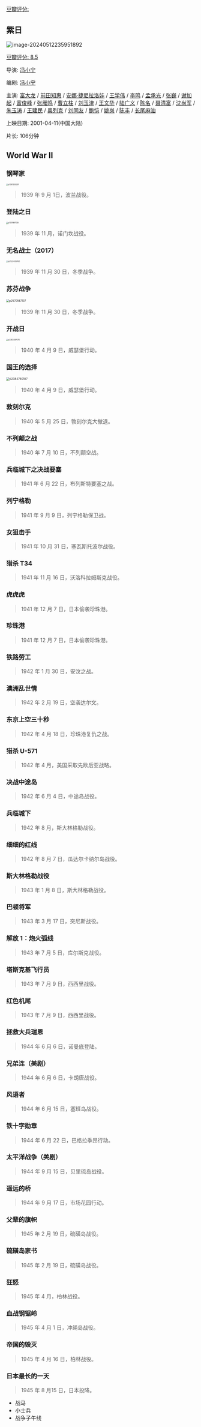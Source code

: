 

## 

[豆瓣评分: ]()

## 紫日

![image-20240512235951892](./zhanzheng/image-20240512235951892.png)

[豆瓣评分: 8.5](https://movie.douban.com/subject/1308078/)

导演: [冯小宁](https://movie.douban.com/celebrity/1274250/)

编剧: [冯小宁](https://movie.douban.com/celebrity/1274250/)

主演: [富大龙](https://movie.douban.com/celebrity/1274705/) / [前田知惠](https://movie.douban.com/celebrity/1314345/) / [安娜·捷尼拉洛娃](https://movie.douban.com/celebrity/1315581/) / [王学伟](https://movie.douban.com/celebrity/1336967/) / [李鸣](https://movie.douban.com/celebrity/1336632/) / [孟承光](https://movie.douban.com/subject_search?search_text=孟承光) / [张巍](https://movie.douban.com/subject_search?search_text=张巍) / [谢加起](https://movie.douban.com/celebrity/1374753/) / [富俊峰](https://movie.douban.com/celebrity/1374752/) / [张雁鸣](https://movie.douban.com/subject_search?search_text=张雁鸣) / [曹立柱](https://movie.douban.com/subject_search?search_text=曹立柱) / [刘玉津](https://movie.douban.com/subject_search?search_text=刘玉津) / [王文华](https://movie.douban.com/subject_search?search_text=王文华) / [陆广义](https://movie.douban.com/subject_search?search_text=陆广义) / [陈名](https://movie.douban.com/subject_search?search_text=陈名) / [聂清富](https://movie.douban.com/subject_search?search_text=聂清富) / [沈尚军](https://movie.douban.com/subject_search?search_text=沈尚军) / [朱玉涛](https://movie.douban.com/subject_search?search_text=朱玉涛) / [王建民](https://movie.douban.com/subject_search?search_text=王建民) / [奥列克](https://movie.douban.com/subject_search?search_text=奥列克) / [刘同友](https://movie.douban.com/subject_search?search_text=刘同友) / [鲍恺](https://movie.douban.com/subject_search?search_text=鲍恺) / [姚岗](https://movie.douban.com/celebrity/1349851/) / [陈丰](https://movie.douban.com/subject_search?search_text=陈丰) / [长尾麻油](https://movie.douban.com/subject_search?search_text=长尾麻油)

上映日期: 2001-04-11(中国大陆)

片长: 106分钟

## World War Ⅱ

### 钢琴家

<img src="war/p1381339291.webp" alt="p1381339291" style="zoom: 33%;" />

> 1939 年 9 月 1日，波兰战役。

### 登陆之日

<img src="war/p1301881139.webp" alt="p1301881139" style="zoom:33%;" />

> 1939 年 11 月，诺门坎战役。

### 无名战士（2017）

<img src="war/p2522439760.webp" alt="p2522439760" style="zoom:33%;" />

> 1939 年 11 月 30 日，冬季战争。

### 苏芬战争

<img src="war/p2570567137.webp" alt="p2570567137" style="zoom: 50%;" />

>1939 年 11 月 30 日，冬季战争。

### 开战日

<img src="war/p2263287670.webp" alt="p2263287670" style="zoom:33%;" />

> 1940 年 4 月 9 日，威瑟堡行动。

### 国王的选择

<img src="war/p2384760187.webp" alt="p2384760187" style="zoom:53%;" />

>1940 年 4 月 9 日，威瑟堡行动。

### 敦刻尔克



> 1940 年 5 月 25 日，敦刻尔克大撤退。

### 不列颠之战



> 1940 年 7 月 10 日，不列颠空战。

### 兵临城下之决战要塞



> 1941 年 6 月 22 日，布列斯特要塞之战。

### 列宁格勒



> 1941 年 9 月 9 日，列宁格勒保卫战。

### 女狙击手



> 1941 年 10 月 31 日，塞瓦斯托波尔战役。

### 猎杀 T34



> 1941 年 11 月 16 日，沃洛科拉姆斯克战役。

### 虎虎虎



> 1941 年 12 月 7 日，日本偷袭珍珠港。

### 珍珠港



> 1941 年 12 月 7 日，日本偷袭珍珠港。

### 铁路劳工



> 1942 年 1 月 30 日，安汶之战。

### 澳洲乱世情



> 1942 年 2 月 19 日，空袭达尔文。

### 东京上空三十秒



> 1942 年 4 月 18 日，珍珠港复仇之战。

### 猎杀 U-571



> 1942 年 4 月，美国采取先欧后亚战略。

### 决战中途岛



> 1942 年 6 月 4 日，中途岛战役。

### 兵临城下



> 1942 年 8 月，斯大林格勒战役。

### 细细的红线



> 1942 年 8 月 7 日，瓜达尔卡纳尔岛战役。

### 斯大林格勒战役



> 1943 年 1 月 8 日，斯大林格勒战役。

### 巴顿将军



> 1943 年 3 月 17 日，突尼斯战役。

### 解放 1：炮火弧线



> 1943 年 7 月 5 日，库尔斯克战役。

### 塔斯克基飞行员



> 1943 年 7 月 9 日，西西里战役。

### 红色机尾



>1943 年 7 月 9 日，西西里战役。

### 拯救大兵瑞恩



> 1944 年 6 月 6 日，诺曼底登陆。

### 兄弟连（美剧）



> 1944 年 6 月 6 日，卡朗唐战役。

### 风语者



> 1944 年 6 月 15 日，塞班岛战役。

### 铁十字勋章



> 1944 年 6 月 22 日，巴格拉季昂行动。

### 太平洋战争（美剧）



> 1944 年 9 月 15 日，贝里琉岛战役。

### 遥远的桥



> 1944 年 9 月 17 日，市场花园行动。

### 父辈的旗帜



> 1945 年 2 月 19 日，硫磺岛战役。

### 硫磺岛家书



> 1945 年 2 月 19 日，硫磺岛战役。

### 狂怒



> 1945 年 4 月，柏林战役。

### 血战钢锯岭



> 1945 年 4 月 1 日，冲绳岛战役。

### 帝国的毁灭



> 1945 年 4 月 16 日，柏林战役。

### 日本最长的一天



> 1945 年 8 月15 日，日本投降。







- 战马
- 小士兵
- 战争子午线